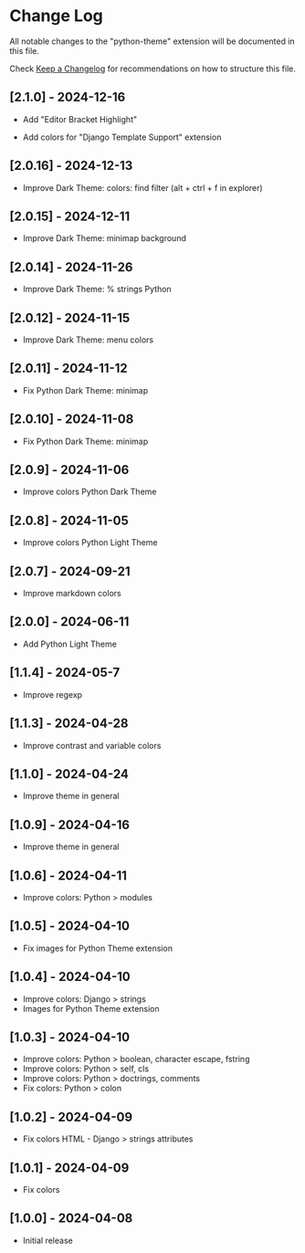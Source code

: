 # Change Log

All notable changes to the "python-theme" extension will be documented in this file.

Check [Keep a Changelog](http://keepachangelog.com/) for recommendations on how to structure this file.

## [2.1.0] - 2024-12-16

- Add "Editor Bracket Highlight"

- Add colors for "Django Template Support" extension


## [2.0.16] - 2024-12-13

- Improve Dark Theme: colors: find filter (alt + ctrl + f in explorer)

## [2.0.15] - 2024-12-11

- Improve Dark Theme: minimap background

## [2.0.14] - 2024-11-26

- Improve Dark Theme: % strings Python

## [2.0.12] - 2024-11-15

- Improve Dark Theme: menu colors

## [2.0.11] - 2024-11-12

- Fix Python Dark Theme: minimap

## [2.0.10] - 2024-11-08

- Fix Python Dark Theme: minimap

## [2.0.9] - 2024-11-06

- Improve colors Python Dark Theme

## [2.0.8] - 2024-11-05

- Improve colors Python Light Theme

## [2.0.7] - 2024-09-21

- Improve markdown colors

## [2.0.0] - 2024-06-11

- Add Python Light Theme

## [1.1.4] - 2024-05-7

- Improve regexp

## [1.1.3] - 2024-04-28

- Improve contrast and variable colors

## [1.1.0] - 2024-04-24

- Improve theme in general

## [1.0.9] - 2024-04-16

- Improve theme in general

## [1.0.6] - 2024-04-11

- Improve colors: Python > modules

## [1.0.5] - 2024-04-10

- Fix images for Python Theme extension

## [1.0.4] - 2024-04-10

- Improve colors: Django > strings
- Images for Python Theme extension

## [1.0.3] - 2024-04-10

- Improve colors: Python > boolean, character escape, fstring
- Improve colors: Python > self, cls
- Improve colors: Python > doctrings,  comments
- Fix colors: Python > colon

## [1.0.2] - 2024-04-09

- Fix colors HTML - Django > strings attributes

## [1.0.1] - 2024-04-09

- Fix colors

## [1.0.0] - 2024-04-08

- Initial release
